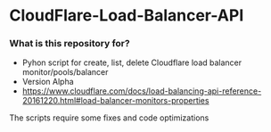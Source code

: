 # CloudFlare-Load-Balancer-API

### What is this repository for? ###

* Pyhon script for create, list, delete Cloudflare load balancer monitor/pools/balancer
* Version Alpha
* https://www.cloudflare.com/docs/load-balancing-api-reference-20161220.html#load-balancer-monitors-properties

The scripts require some fixes and code optimizations
